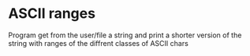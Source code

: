 # ASCII ranges
Program get from the user/file a string and print a shorter version of the string with ranges of the diffrent classes of ASCII chars
